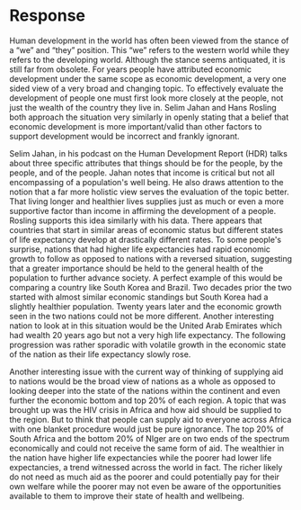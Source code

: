 # Response

Human development in the world has often been viewed from the stance of a “we” and “they” position. This “we” refers to the western world while they refers to the developing world. Although the stance seems antiquated, it is still far from obsolete. For years people have attributed economic development under the same scope as economic development, a very one sided view of a very broad and changing topic. To effectively evaluate the development of people one must first look more closely at the people, not just the wealth of the country they live in. Selim Jahan and Hans Rosling both approach the situation very similarly in openly stating that a belief that economic development is more important/valid than other factors to support development would be incorrect and frankly ignorant. 

Selim Jahan, in his podcast on the Human Development Report (HDR) talks about three specific attributes that things should be for the people, by the people, and of the people. Jahan notes that income is critical but not all encompassing of a population's well being. He also draws attention to the notion that a far more holistic view serves the evaluation of the topic better. That living longer and healthier lives supplies just as much or even a more supportive factor than income in affirming the development of a people. Rosling supports this idea similarly with his data. There appears that countries that start in similar areas of economic status but different states of life expectancy develop at drastically different rates. To some people's surprise, nations that had higher life expectancies had rapid economic growth to follow as opposed to nations with a reversed situation, suggesting that a greater importance should be held to the general health of the population to further advance society. A perfect example of this would be comparing a country like South Korea and Brazil. Two decades prior the two started with almost similar economic standings but South Korea had a slightly healthier population. Twenty years later and the economic growth seen in the two nations could not be more different. Another interesting nation to look at in this situation would be the United Arab Emirates which had wealth 20 years ago but not a very high life expectancy. The following progression was rather sporadic with volatile growth in the economic state of the nation as their life expectancy slowly rose.
	
Another interesting issue with the current way of thinking of supplying aid to nations would be the broad view of nations as a whole as opposed to looking deeper into the state of the nations within the continent and even further the economic bottom and top 20% of each region. A topic that was brought up was the HIV crisis in Africa and how aid should be supplied to the region. But to think that people can supply aid to everyone across Africa with one blanket procedure would just be pure ignorance. The top 20% of South Africa and the bottom 20% of NIger are on two ends of the spectrum economically and could not receive the same form of aid. The wealthier in the nation have higher life expectancies while the poorer had lower life expectancies, a trend witnessed across the world in fact. The richer likely do not need as much aid as the poorer and could potentially pay for their own welfare while the poorer may not even be aware of the opportunities available to them to improve their state of health and wellbeing. 
 

